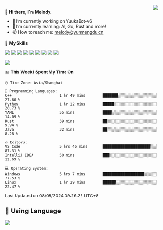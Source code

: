 <a href="#">
  <img align="right" src="https://github-readme-stats.vercel.app/api?username=melodyyuuka&count_private=true&show_icons=true" />
</a>

**👋 Hi there, I`m Melody.**

- 🔭 I’m currently working on YuukaBot-v6
- 🌱 I’m currently learning: AI, Go, Rust and more!
- 📫 How to reach me: melody@yunmengdu.cn

🌟 **My Skills** 

![](https://img.shields.io/badge/-Python-3e74a2?style=flat-square&logo=Python&logoColor=fff)
![](https://img.shields.io/badge/-Java-007396?style=flat-square&logo=OpenJDK&logoColor=fff)
![](https://img.shields.io/badge/-Node.js-339933?style=flat-square&logo=Node.js&logoColor=fff)
![](https://img.shields.io/badge/-Git-f05032?style=flat-square&logo=git&logoColor=fff)
![](https://img.shields.io/badge/-PostgreSQL-4169e1?style=flat-square&logo=PostgreSQL&logoColor=fff)
![](https://img.shields.io/badge/-Rust-000000?style=flat-square&logo=rust&logoColor=fff)
![](https://img.shields.io/badge/-VSCode-007acc?style=flat-square&logo=Visual-Studio-Code&logoColor=fff)
![](https://img.shields.io/badge/-FastAPI-009688?style=flat-square&logo=FastAPI&logoColor=fff)
![](https://img.shields.io/badge/-Linux-000000?style=flat-square&logo=Linux&logoColor=fff)


![](https://wakatime.com/badge/user/fa6dc0e2-47c5-4d2d-ae45-69fec6f2122c.svg)

<!--START_SECTION:waka-->
📊 **This Week I Spent My Time On** 

```text
🕑︎ Time Zone: Asia/Shanghai

💬 Programming Languages: 
C++                      1 hr 49 mins        ███████░░░░░░░░░░░░░░░░░░   27.60 % 
Python                   1 hr 22 mins        █████░░░░░░░░░░░░░░░░░░░░   20.73 % 
YAML                     55 mins             ████░░░░░░░░░░░░░░░░░░░░░   14.09 % 
Rust                     39 mins             ██░░░░░░░░░░░░░░░░░░░░░░░    9.94 % 
Java                     32 mins             ██░░░░░░░░░░░░░░░░░░░░░░░    8.28 % 

🔥 Editors: 
VS Code                  5 hrs 46 mins       ██████████████████████░░░   87.31 % 
IntelliJ IDEA            50 mins             ███░░░░░░░░░░░░░░░░░░░░░░   12.69 % 

💻 Operating System: 
Windows                  5 hrs 7 mins        ███████████████████░░░░░░   77.53 % 
Linux                    1 hr 29 mins        ██████░░░░░░░░░░░░░░░░░░░   22.47 % 
```


 Last Updated on 08/08/2024 09:26:22 UTC+8
<!--END_SECTION:waka-->

## 🥰 **Using Language**

![](https://github-readme-stats.vercel.app/api/wakatime?username=MelodyYuyuko&layout=compact&hide_border=true)
